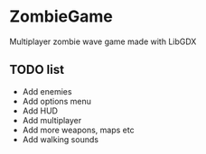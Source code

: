 # ZombieGame
Multiplayer zombie wave game made with LibGDX

## TODO list
- Add enemies
- Add options menu
- Add HUD
- Add multiplayer
- Add more weapons, maps etc
- Add walking sounds
